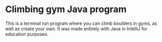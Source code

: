 # Climbing gym Java program

This is a terminal run program where you can climb boulders in gyms, as well as create your own.
It was made entirely with Java in IntelliJ for education purposes.
